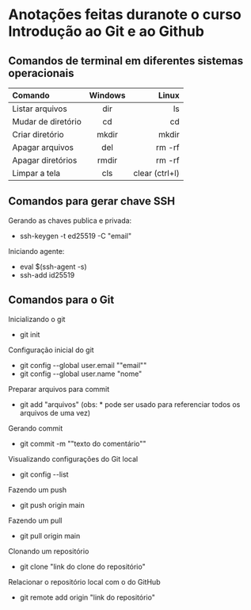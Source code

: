 # Anotações feitas duranote o curso Introdução ao Git e ao Github

## Comandos de terminal em diferentes sistemas operacionais

| Comando | Windows |   Linux   |
| :---    | :---:   |   ---:    |
| Listar arquivos | dir | ls |
|Mudar de diretório| cd| cd|
|Criar diretório| mkdir | mkdir|
|Apagar arquivos|del|rm -rf|
|Apagar diretórios|rmdir|rm -rf|
|Limpar a tela|cls|clear (ctrl+l)|

## Comandos para gerar chave SSH

Gerando as chaves publica e privada:

- ssh-keygen -t ed25519 -C "email"

Iniciando agente:

- eval $(ssh-agent -s)
- ssh-add id25519

## Comandos para o Git

Inicializando o git

- git init

Configuração inicial do git

- git config --global user.email ""email""
- git config --global user.name "nome"

Preparar arquivos para commit

- git add "arquivos" (obs: * pode ser usado para referenciar todos os arquivos de uma vez)

Gerando commit

- git commit -m ""texto do comentário""

Visualizando configurações do Git local

- git config --list

Fazendo um push

- git push origin main

Fazendo um pull

- git pull origin main

Clonando um repositório

- git clone "link do clone do repositório"

Relacionar o repositório local com o do GitHub

- git remote add origin "link do repositório"
